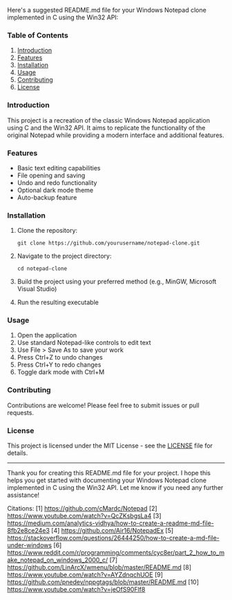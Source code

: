 Here's a suggested README.md file for your Windows Notepad clone implemented in C using the Win32 API:

### Table of Contents

1. [Introduction](#introduction)
2. [Features](#features)
3. [Installation](#installation)
4. [Usage](#usage)
5. [Contributing](#contributing)
6. [License](#license)

### Introduction

This project is a recreation of the classic Windows Notepad application using C and the Win32 API. It aims to replicate the functionality of the original Notepad while providing a modern interface and additional features.

### Features

- Basic text editing capabilities
- File opening and saving
- Undo and redo functionality
- Optional dark mode theme
- Auto-backup feature

### Installation

1. Clone the repository:
   ```
   git clone https://github.com/yourusername/notepad-clone.git
   ```

2. Navigate to the project directory:
   ```
   cd notepad-clone
   ```

3. Build the project using your preferred method (e.g., MinGW, Microsoft Visual Studio)

4. Run the resulting executable

### Usage

1. Open the application
2. Use standard Notepad-like controls to edit text
3. Use File > Save As to save your work
4. Press Ctrl+Z to undo changes
5. Press Ctrl+Y to redo changes
6. Toggle dark mode with Ctrl+M

### Contributing

Contributions are welcome! Please feel free to submit issues or pull requests.

### License

This project is licensed under the MIT License - see the [LICENSE](LICENSE) file for details.

---

Thank you for creating this README.md file for your project. I hope this helps you get started with documenting your Windows Notepad clone implemented in C using the Win32 API. Let me know if you need any further assistance!

Citations:
[1] https://github.com/cMardc/Notepad
[2] https://www.youtube.com/watch?v=QcZKsbgsLa4
[3] https://medium.com/analytics-vidhya/how-to-create-a-readme-md-file-8fb2e8ce24e3
[4] https://github.com/Air16/NotepadEx
[5] https://stackoverflow.com/questions/26444250/how-to-create-a-md-file-under-windows
[6] https://www.reddit.com/r/programming/comments/cyc8er/part_2_how_to_make_notepad_on_windows_2000_c/
[7] https://github.com/LinArcX/wmenu/blob/master/README.md
[8] https://www.youtube.com/watch?v=AYZdnqchUOE
[9] https://github.com/pnedev/nppgtags/blob/master/README.md
[10] https://www.youtube.com/watch?v=jeOfS90Flf8
